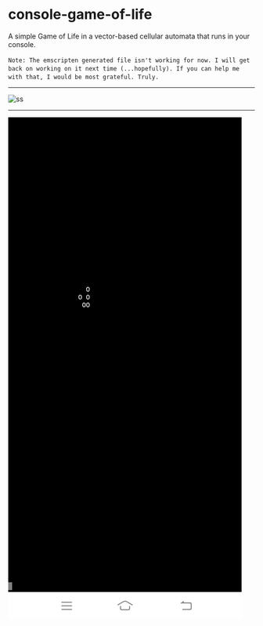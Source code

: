 # console-game-of-life
A simple Game of Life in a vector-based cellular automata that runs in your console.

`Note: The emscripten generated file isn't working for now. I will get back on working on it next time (...hopefully). If you can help me with that, I would be most grateful. Truly.`


---


![ss](https://github.com/vonnogadas/console-game-of-life/blob/c6e8756f6dac08c87fdc568ea1f045be95cd73da/Screenrecording_20230303_102252.gif)


---


![ss](https://github.com/vonnogadas/console-game-of-life/blob/54960814982eea8e1382fb66159d272c54418e81/Screenshot_20230303_083714.jpg)

